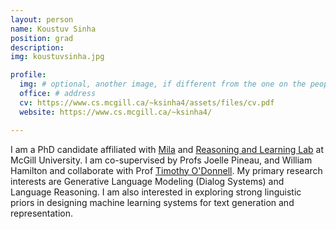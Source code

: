 ```yaml
---
layout: person
name: Koustuv Sinha
position: grad
description:
img: koustuvsinha.jpg

profile:
  img: # optional, another image, if different from the one on the people page
  office: # address
  cv: https://www.cs.mcgill.ca/~ksinha4/assets/files/cv.pdf
  website: https://www.cs.mcgill.ca/~ksinha4/

---
```


I am a PhD candidate affiliated with
[Mila](https://mila.quebec/en/person/koustuv-sinha/) and [Reasoning and Learning
Lab](http://rl.cs.mcgill.ca/) at McGill University. I am co-supervised by Profs
Joelle Pineau, and William Hamilton and collaborate with Prof [Timothy
O'Donnell](/people/odonnell.timothy). My primary research interests are
Generative Language Modeling (Dialog Systems) and Language Reasoning. I am also
interested in exploring strong linguistic priors in designing machine learning
systems for text generation and representation.
